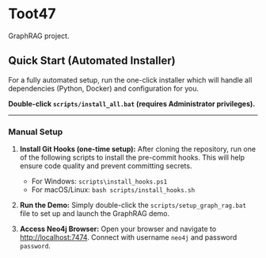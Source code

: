 # Toot47

GraphRAG project.

## Quick Start (Automated Installer)

For a fully automated setup, run the one-click installer which will handle all dependencies (Python, Docker) and configuration for you.

**Double-click `scripts/install_all.bat` (requires Administrator privileges).**

---

### Manual Setup

1.  **Install Git Hooks (one-time setup):**
    After cloning the repository, run one of the following scripts to install the pre-commit hooks. This will help ensure code quality and prevent committing secrets.
    -   For Windows: `scripts\install_hooks.ps1`
    -   For macOS/Linux: `bash scripts/install_hooks.sh`

2.  **Run the Demo:**
    Simply double-click the `scripts/setup_graph_rag.bat` file to set up and launch the GraphRAG demo.

3.  **Access Neo4j Browser:**
    Open your browser and navigate to [http://localhost:7474](http://localhost:7474).
    Connect with username `neo4j` and password `password`. 